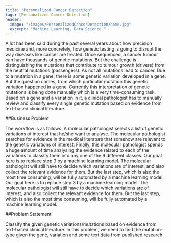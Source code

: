 ```yaml
---
title: "Personalized Cancer Detection"
tags: [Personalized Cancer Detection]
header:
  image: "/images/PersonalizedCancerDetection/home.jpg"
  excerpt: "Machine Learning, Data Science "
---
```


A lot has been said during the past several years about how precision medicine
and, more concretely, how genetic testing is going to disrupt the way diseases
like cancer are treated. Once sequenced, a cancer tumour can have thousands of
genetic mutations. But the challenge is distinguishing the mutations that
contribute to tumour growth (drivers) from the neutral mutations (passengers).
As not all mutations lead to cancer. Due to a mutation in a gene, there is some
genetic variation developed in a gene. But the question comes, from which
particular mutation this genetic variation happened in a gene. Currently this
interpretation of genetic mutations is being done manually which is a very
time-consuming task. Based on a gene and a variation in it, a clinical
pathologist has to manually review and classify every single genetic mutation
based on evidence from text-based clinical literature.

##Business Problem

The workflow is as follows:
A molecular pathologist selects a list of genetic variations of interest that
he/she want to analyse.
The molecular pathologist searches for evidence in the medical literature that
somehow are relevant to the genetic variations of interest.
Finally, this molecular pathologist spends a huge amount of time analysing the
evidence related to each of the variations to classify them into any one of the
9 different classes. Our goal here is to replace step 3 by a machine learning
model. The molecular pathologist will still have to decide which variations are
of interest, and also collect the relevant evidence for them. But the last step,
which is also the most time consuming, will be fully automated by a machine
learning model.
Our goal here is to replace step 3 by a machine learning model. The molecular
pathologist will still have to decide which variations are of interest, and also
collect the relevant evidence for them. But the last step, which is also the most
time consuming, will be fully automated by a machine learning model.

##Problem Statement

Classify the given genetic variations/mutations based on evidence from text-based
clinical literature. In this problem, we need to find the mutation-type given
the gene, variation and some text data from published research.
